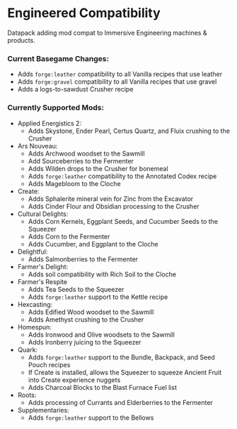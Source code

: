 # Engineered Compatibility
Datapack adding mod compat to Immersive Engineering machines &amp; products.

### Current Basegame Changes:
 - Adds `forge:leather` compatibility to all Vanilla recipes that use leather
 - Adds `forge:gravel` compatibility to all Vanilla recipes that use gravel
 - Adds a logs-to-sawdust Crusher recipe
### Currently Supported Mods:
 - Applied Energistics 2:
     - Adds Skystone, Ender Pearl, Certus Quartz, and Fluix crushing to the Crusher
 - Ars Nouveau:
     - Adds Archwood woodset to the Sawmill
     - Add Sourceberries to the Fermenter
     - Adds Wilden drops to the Crusher for bonemeal
     - Adds `forge:leather` compatibility to the Annotated Codex recipe
     - Adds Magebloom to the Cloche
 - Create:
     - Adds Sphalerite mineral vein for Zinc from the Excavator
     - Adds Cinder Flour and Obsidian processing to the Crusher
 - Cultural Delights:
     - Adds Corn Kernels, Eggplant Seeds, and Cucumber Seeds to the Squeezer
     - Adds Corn to the Fermenter
     - Adds Cucumber, and Eggplant to the Cloche
 - Delightful:
     - Adds Salmonberries to the Fermenter
 - Farmer's Delight:
     - Adds soil compatibility with Rich Soil to the Cloche
 - Farmer's Respite
     - Adds Tea Seeds to the Squeezer
     - Adds `forge:leather` support to the Kettle recipe 
 - Hexcasting:
     - Adds Edified Wood woodset to the Sawmill
     - Adds Amethyst crushing to the Crusher
 - Homespun:
     - Adds Ironwood and Olive woodsets to the Sawmill
     - Adds Ironberry juicing to the Squeezer
 - Quark:
     - Adds `forge:leather` support to the Bundle, Backpack, and Seed Pouch recipes
     - If Create is installed, allows the Squeezer to squeeze Ancient Fruit into Create experience nuggets
     - Adds Charcoal Blocks to the Blast Furnace Fuel list
 - Roots:
     - Adds processing of Currants and Elderberries to the Fermenter
 - Supplementaries:
     - Adds `forge:leather` support to the Bellows
